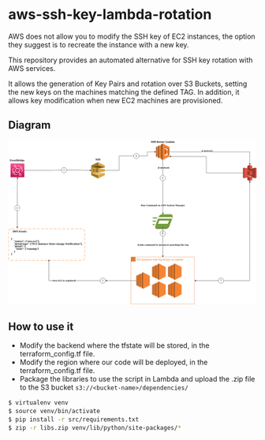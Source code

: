 # aws-ssh-key-lambda-rotation

AWS does not allow you to modify the SSH key of EC2 instances, the option they suggest is to recreate the instance with a new key.

This repository provides an automated alternative for SSH key rotation with AWS services.

It allows the generation of Key Pairs and rotation over S3 Buckets, setting the new keys on the machines matching the defined TAG. In addition, it allows key modification when new EC2 machines are provisioned.

## Diagram

![alt text](img/diagram.png "Title")

## How to use it

* Modify the backend where the tfstate will be stored, in the terraform_config.tf file.
* Modify the region where our code will be deployed, in the terraform_config.tf file.
* Package the libraries to use the script in Lambda and upload the .zip file to the S3 bucket `s3://<bucket-name>/dependencies/`

```bash
$ virtualenv venv
$ source venv/bin/activate
$ pip install -r src/requirements.txt
$ zip -r libs.zip venv/lib/python/site-packages/*
```
